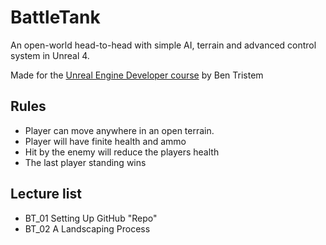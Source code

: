 # BattleTank
An open-world head-to-head with simple AI, terrain and advanced control system in Unreal 4.

Made for the [Unreal Engine Developer course](https://www.udemy.com/unrealcourse/learn/v4/content) by Ben Tristem

## Rules
* Player can move anywhere in an open terrain.
* Player will have finite health and ammo
* Hit by the enemy will reduce the players health
* The last player standing wins

## Lecture list
* BT_01 Setting Up GitHub "Repo"
* BT_02 A Landscaping Process
